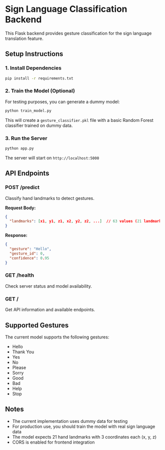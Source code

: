 # Sign Language Classification Backend

This Flask backend provides gesture classification for the sign language translation feature.

## Setup Instructions

### 1. Install Dependencies
```bash
pip install -r requirements.txt
```

### 2. Train the Model (Optional)
For testing purposes, you can generate a dummy model:
```bash
python train_model.py
```

This will create a `gesture_classifier.pkl` file with a basic Random Forest classifier trained on dummy data.

### 3. Run the Server
```bash
python app.py
```

The server will start on `http://localhost:5000`

## API Endpoints

### POST /predict
Classify hand landmarks to detect gestures.

**Request Body:**
```json
{
  "landmarks": [x1, y1, z1, x2, y2, z2, ...]  // 63 values (21 landmarks * 3 coordinates)
}
```

**Response:**
```json
{
  "gesture": "Hello",
  "gesture_id": 0,
  "confidence": 0.95
}
```

### GET /health
Check server status and model availability.

### GET /
Get API information and available endpoints.

## Supported Gestures

The current model supports the following gestures:
- Hello
- Thank You
- Yes
- No
- Please
- Sorry
- Good
- Bad
- Help
- Stop

## Notes

- The current implementation uses dummy data for testing
- For production use, you should train the model with real sign language data
- The model expects 21 hand landmarks with 3 coordinates each (x, y, z)
- CORS is enabled for frontend integration 